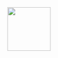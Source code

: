 <div id="header" align="center">
  <img src="https://giphy.com/gifs/fmkYSBlJt3XjNF6p9c" width="100"/>
</div>
